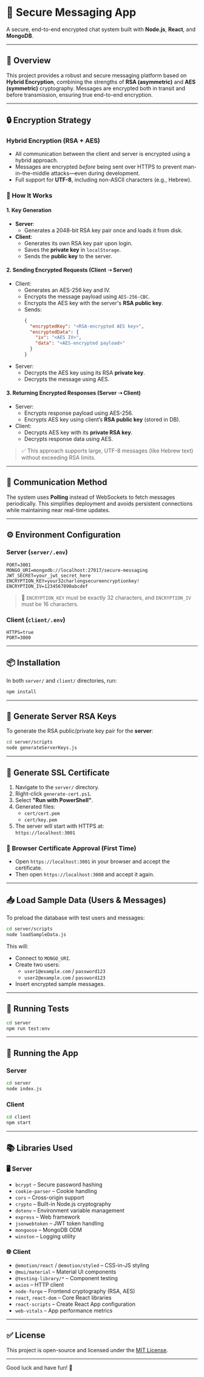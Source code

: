 # 🔐 Secure Messaging App

A secure, end-to-end encrypted chat system built with **Node.js**, **React**, and **MongoDB**.

---

## 🧠 Overview

This project provides a robust and secure messaging platform based on **Hybrid Encryption**, combining the strengths of **RSA (asymmetric)** and **AES (symmetric)** cryptography. Messages are encrypted both in transit and before transmission, ensuring true end-to-end encryption.

---

## 🔒 Encryption Strategy

### Hybrid Encryption (RSA + AES)

- All communication between the client and server is encrypted using a hybrid approach.
- Messages are encrypted *before* being sent over HTTPS to prevent man-in-the-middle attacks—even during development.
- Full support for **UTF-8**, including non-ASCII characters (e.g., Hebrew).

### 🔧 How It Works

#### 1. Key Generation
- **Server**:
  - Generates a 2048-bit RSA key pair once and loads it from disk.
- **Client**:
  - Generates its own RSA key pair upon login.
  - Saves the **private key** in `localStorage`.
  - Sends the **public key** to the server.

#### 2. Sending Encrypted Requests (Client ➝ Server)
- Client:
  - Generates an AES-256 key and IV.
  - Encrypts the message payload using `AES-256-CBC`.
  - Encrypts the AES key with the server's **RSA public key**.
  - Sends:
    ```json
    {
      "encryptedKey": "<RSA-encrypted AES key>",
      "encryptedData": {
        "iv": "<AES IV>",
        "data": "<AES-encrypted payload>"
      }
    }
    ```
- Server:
  - Decrypts the AES key using its RSA **private key**.
  - Decrypts the message using AES.

#### 3. Returning Encrypted Responses (Server ➝ Client)
- Server:
  - Encrypts response payload using AES-256.
  - Encrypts AES key using client’s **RSA public key** (stored in DB).
- Client:
  - Decrypts AES key with its **private RSA key**.
  - Decrypts response data using AES.

> ✅ This approach supports large, UTF-8 messages (like Hebrew text) without exceeding RSA limits.

---

## 🔁 Communication Method

The system uses **Polling** instead of WebSockets to fetch messages periodically. This simplifies deployment and avoids persistent connections while maintaining near real-time updates.

---

## ⚙️ Environment Configuration

### Server (`server/.env`)
```
PORT=3001
MONGO_URI=mongodb://localhost:27017/secure-messaging
JWT_SECRET=your_jwt_secret_here
ENCRYPTION_KEY=your32charlongsecureencryptionkey!
ENCRYPTION_IV=1234567890abcdef
```

> 🧠 `ENCRYPTION_KEY` must be exactly 32 characters, and `ENCRYPTION_IV` must be 16 characters.

### Client (`client/.env`)
```
HTTPS=true
PORT=3000
```

---

## 📦 Installation

In both `server/` and `client/` directories, run:

```bash
npm install
```

---

## 🔑 Generate Server RSA Keys

To generate the RSA public/private key pair for the **server**:

```bash
cd server/scripts
node generateServerKeys.js
```

---

## 🔐 Generate SSL Certificate

1. Navigate to the `server/` directory.
2. Right-click `generate-cert.ps1`.
3. Select **"Run with PowerShell"**.
4. Generated files:
   - `cert/cert.pem`
   - `cert/key.pem`
5. The server will start with HTTPS at:  
   `https://localhost:3001`

### 🧪 Browser Certificate Approval (First Time)

- Open `https://localhost:3001` in your browser and accept the certificate.
- Then open `https://localhost:3000` and accept it again.

---

## 📥 Load Sample Data (Users & Messages)

To preload the database with test users and messages:

```bash
cd server/scripts
node loadSampleData.js
```

This will:

- Connect to `MONGO_URI`.
- Create two users:
  - `user1@example.com` / `password123`
  - `user2@example.com` / `password123`
- Insert encrypted sample messages.

---

## 🧪 Running Tests

```bash
cd server
npm run test:env
```

---

## 🚀 Running the App

### Server
```bash
cd server
node index.js
```

### Client
```bash
cd client
npm start
```

---

## 📚 Libraries Used

### 🖥 Server

- `bcrypt` – Secure password hashing  
- `cookie-parser` – Cookie handling  
- `cors` – Cross-origin support  
- `crypto` – Built-in Node.js cryptography  
- `dotenv` – Environment variable management  
- `express` – Web framework  
- `jsonwebtoken` – JWT token handling  
- `mongoose` – MongoDB ODM  
- `winston` – Logging utility

### 🌐 Client

- `@emotion/react` / `@emotion/styled` – CSS-in-JS styling  
- `@mui/material` – Material UI components  
- `@testing-library/*` – Component testing  
- `axios` – HTTP client  
- `node-forge` – Frontend cryptography (RSA, AES)  
- `react`, `react-dom` – Core React libraries  
- `react-scripts` – Create React App configuration  
- `web-vitals` – App performance metrics

---

## ✅ License

This project is open-source and licensed under the [MIT License](LICENSE).

---

Good luck and have fun! 🚀
